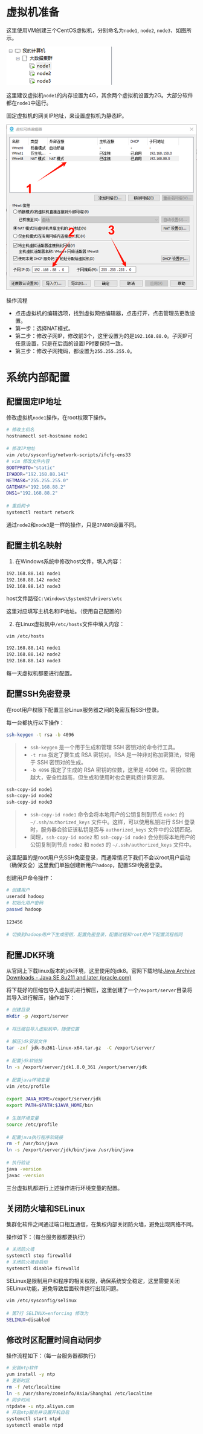 # 虚拟机准备

这里使用VM创建三个CentOS虚拟机，分别命名为`node1`, `node2`, `node3`，如图所示。

![image-20240125161020442](assets/image-20240125161020442.png)

这里建议虚拟机`node1`的内存设置为4G，其余两个虚拟机设置为2G。大部分软件都在`node1`中运行。



固定虚拟机的网关IP地址，来设置虚拟机为静态IP。

![image-20240125162653974](assets/image-20240125162653974.png)

操作流程

- 点击虚拟机的编辑选项，找到虚拟网络编辑器，点击打开，点击管理员更改设置。
- 第一步：选择NAT模式。
- 第二步：修改子网IP，修改前3个，这里设置为的是`192.168.88.0`。子网IP可任意设置，只是在后面的设置IP时要保持一致。
- 第三步：修改子网掩码，都设置为`255.255.255.0`。



# 系统内部配置



## 配置固定IP地址

修改虚拟机`node1`操作，在root权限下操作。

```sh
# 修改主机名
hostnamectl set-hostname node1

# 修改IP地址
vim /etc/sysconfig/network-scripts/ifcfg-ens33
# vim 修改文件内容
BOOTPROTO="static"
IPADDR="192.168.88.141"
NETMASK="255.255.255.0"
GATEWAY="192.168.88.2"
DNS1="192.168.88.2"

# 重启网卡
systemctl restart network
```

通过`node2`和`node3`是一样的操作，只是`IPADDR`设置不同。



## 配置主机名映射

1. 在Windows系统中修改host文件，填入内容：

```tex
192.168.88.141 node1
192.168.88.142 node2
192.168.88.143 node3
```

host文件路径`C:\Windows\System32\drivers\etc`

这里对应填写主机名和IP地址。（使用自己配置的）

2. 在Linux虚拟机中`/etc/hosts`文件中填入内容：

```sh
vim /etc/hosts
```

```tex
192.168.88.141 node1
192.168.88.142 node2
192.168.88.143 node3
```

每一天虚拟机都要进行配置。



## 配置SSH免密登录

在root用户权限下配置三台Linux服务器之间的免密互相SSH登录。

每一台都执行以下操作：

```sh
ssh-keygen -t rsa -b 4096
```

> - `ssh-keygen` 是一个用于生成和管理 SSH 密钥对的命令行工具。
> - `-t rsa` 指定了要生成 RSA 密钥对。RSA 是一种非对称加密算法，常用于 SSH 密钥对的生成。
> - `-b 4096` 指定了生成的 RSA 密钥的位数，这里是 4096 位。密钥位数越大，安全性越高，但生成和使用时也会更耗费计算资源。



```sh
ssh-copy-id node1
ssh-copy-id node2
ssh-copy-id node3
```

> - `ssh-copy-id node1` 命令会将本地用户的公钥复制到节点 `node1` 的 `~/.ssh/authorized_keys` 文件中。这样，可以使用私钥进行 SSH 登录时，服务器会验证该私钥是否与 `authorized_keys` 文件中的公钥匹配。
> - 同理，`ssh-copy-id node2` 和 `ssh-copy-id node3` 会分别将本地用户的公钥复制到节点 `node2` 和 `node3` 的 `~/.ssh/authorized_keys` 文件中。



这里配置的是root用户先SSH免密登录，而通常情况下我们不会以root用户启动（确保安全）这里我们单独创建新用户`hadoop`，配置SSH免密登录。

创建用户命令操作：

```sh
# 创建用户
useradd hadoop
# 初始化用户密码
passwd hadoop

123456

# 切换到hadoop用户下生成密钥，配置免密登录，配置过程和root用户下配置流程相同
```



## 配置JDK环境

从官网上下载linux版本的jdk环境，这里使用的jdk8。官网下载地址[Java Archive Downloads - Java SE 8u211 and later (oracle.com)](https://www.oracle.com/java/technologies/javase/javase8u211-later-archive-downloads.html)

将下载好的压缩包导入虚拟机进行解压，这里创建了一个`/export/server`目录将其导入进行解压，操作如下：

```sh
# 创建目录
mkdir -p /export/server

# 将压缩包导入虚拟机中，随便位置

# 解压jdk安装文件
tar -zxf jdk-8u361-linux-x64.tar.gz  -C /export/server/

# 配置jdk软链接
ln -s /export/server/jdk1.8.0_361 /export/server/jdk

# 配置java环境变量
vim /etc/profile

export JAVA_HOME=/export/server/jdk
export PATH=$PATH:$JAVA_HOME/bin

# 生效环境变量
source /etc/profile

# 配置java执行程序软链接
rm -f /usr/bin/java
ln -s /export/server/jdk/bin/java /usr/bin/java

# 执行验证
java -version
javac -version
```

三台虚拟机都进行上述操作进行环境变量的配置。



## 关闭防火墙和SELinux

集群化软件之间通过端口相互通信，在集权内部关闭防火墙，避免出现网络不同。

操作如下：（每台服务器都要执行）

```sh
# 关闭防火墙
systemctl stop firewalld
# 关闭防火墙自启动
systemctl disable firewalld
```

SELinux是限制用户和程序的相关权限，确保系统安全稳定，这里需要关闭SELinux功能，避免导致后面软件运行出现问题。

```sh
vim /etc/sysconfig/selinux

# 第7行 SELINUX=enforcing 修改为
SELINUX=disabled
```



## 修改时区配置时间自动同步

操作流程如下：（每一台服务器都执行）

```sh
# 安装ntp软件
yum install -y ntp
# 更新时区
rm -f /etc/localtime
ln -s /usr/share/zoneinfo/Asia/Shanghai /etc/localtime
# 同步时间
ntpdate -u ntp.aliyun.com
# 开启ntp服务并设置开机自启
systemctl start ntpd
systemctl enable ntpd
```
